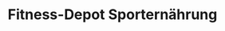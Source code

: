 ---
title: "Fitness-Depot Sporternährung"
url: /hamburg/fitness-depot-sporternaehrung/
shop: Drogerie
---